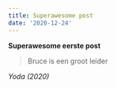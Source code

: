 ```yaml
---
title: Superawesome post
date: '2020-12-24'
---
```


**Superawesome eerste post**

> Bruce is een groot leider

*Yoda (2020)*